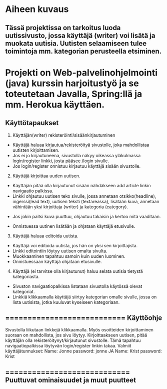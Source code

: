 Aiheen kuvaus
=============================
Tässä projektissa on tarkoitus luoda uutissivusto, jossa käyttäjä (writer) voi lisätä ja
muokata uutisia. Uutisten selaamiseen tulee toimintoja mm. kategorian perusteella
etsiminen.
----------
Projekti on Web-palvelinohjelmointi (java) kurssin harjoitustyö ja se toteutetaan
Javalla, Spring:llä ja mm. Herokua käyttäen.
==============================
Käyttötapaukset
-----------------------
1. Käyttäjän(writer) rekisteröinti/sisäänkirjautuminen
- Käyttäjä haluaa kirjautua/rekisteröityä sivustolle, joka mahdollistaa uutisten kirjoittamisen.
- Jos ei jo kirjautuneena, sivustolla näkyy oikeassa yläkulmassa login/register linkki, josta pääsee /login sivulle.
- Jos login/register onnistuu kirjautuu käyttäjä sisään sivustolle.
2. Käyttäjä kirjoittaa uuden uutisen.
- Käyttäjän pitää olla kirjautunut sisään nähdäkseen add article linkin navigaatio palkissa.
- Linkki ohjautuu uutisen teko sivulle, jossa annetaan otsikko(headline), ingerssi(lead text), uutisen teksti (textareassa), lisätään kuva, annetaan vähintään yksi kirjoittaja (writer) ja kategoria (category).
* Jos jokin paitsi kuva puuttuu, ohjautuu takaisin ja kertoo mitä vaaditaan.
- Onnistuessa uutinen lisätään ja ohjataan käyttäjä etusivulle.
3. Käyttäjä haluaa editoida uutista.
- Käyttäjä voi editoida uutista, jos hän on yksi sen kirjoittajista.
- Linkki editointiin löytyy uutisen omalta sivulta.
- Muokkaaminen tapahtuu samoin kuin uuden luominen.
- Onnistuessaan käyttäjä ohjataan etusivulle.
4. Käyttäjä (ei tarvitse olla kirjautunut) haluu selata uutisia tietystä kategoriasta.
- Sivuston navigaatiopalkissa listataan sivustolla käytössä olevat kategoriat.
- Linkkiä klikkaamalla käyttäjä siirtyy kategorian omalle sivulle, jossa on lista uutisista, jotka kuuluvat kyseiseen kategoriaan.

===========================
Käyttöohje
--------------------
Sivustolla liikutaan linkkejä klikkaamalla. Myös osoitteiden kirjoittaminen suoraan on mahdollista, jos sivu löytyy. Kirjoittaakseen uutisen, pitää käyttäjän olla rekisteröitynyt/kirjautunut sivustolle. Tämä tapahtuu navigaatiopalkissa löytyvän login/register linkin takaa. Valmiit käyttäjätunnukset: Name: Jonne password: jonne JA Name: Krist password: Krist

============================
Puuttuvat ominaisuudet ja muut puutteet
---------------------
